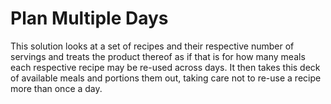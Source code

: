 Plan Multiple Days
===

This solution looks at a set of recipes and their respective number of
servings and treats the product thereof as if that is for how many meals
each respective recipe may be re-used across days. It then takes this
deck of available meals and portions them out, taking care not to re-use
a recipe more than once a day.

